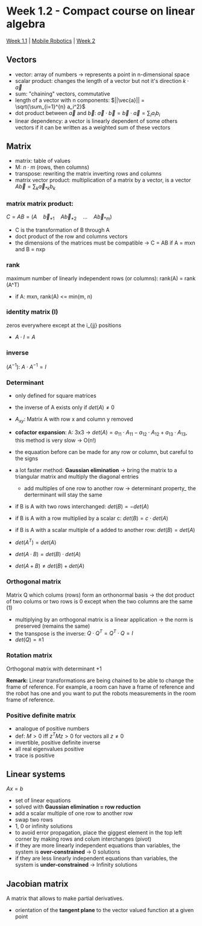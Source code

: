 # Week 1.2 - Compact course on linear algebra

[Week 1.1](../w1/introduction.md) | [Mobile Robotics](../mobileRobotics.md) | [Week 2](../w2/control-paradigms.md)

## Vectors

- vector: array of numbers -> represents a point in n-dimensional space
- scalar product: changes the length of a vector but not it's direction $k \cdot \vec{a}$
- sum: "chaining" vectors, commutative
- length of a vector with n components: $||\vec{a}|| = \sqrt{\sum_{i=1}^{n} a_i^2}$
- dot product between $\vec{a}$ and $\vec{b}$: $\vec{a} \cdot \vec{b} = \vec{b} \cdot \vec{a} = \sum_{i} a_i b_i$
- linear dependency: a vector is linearly dependent of some others vectors if it can be written as a weighted sum of these vectors

## Matrix

- matrix: table of values
- M: $n \cdot m$ (rows, then columns)
- transpose: rewriting the matrix inverting rows and columns
- matrix vector product: multiplication of a matrix by a vector, is a vector  
  $A \vec{b} = \sum_k \vec{a}_{*k} b_k$

### matrix matrix product:

$C = AB = (A \quad \vec{b}_{*1} \quad A \vec{b}_{*2} \quad ... \quad A \vec{b}_{*m})$

- C is the transformation of B through A
- doct product of the row and columns vectors
- the dimensions of the matrices must be compatible -> C = AB if A = mxn and B = nxp

### rank

maximum number of linearly independent rows (or columns): rank(A) = rank (A^T)

- if A: mxn, rank(A) <= min(m, n)

### identity matrix (I)

zeros everywhere except at the i\_{jj} positions

- $A \cdot I = A$

### inverse

($A^{-1}$): $A \cdot A^{-1} = I$

### Determinant

- only defined for square matrices
- the inverse of A exists only if $det(A) \neq 0$
- $A_{xy}$: Matrix A with row x and column y removed
- **cofactor expansion**: A: 3x3 -> $det(A) = a_{11} \cdot A_{11} - a_{12} \cdot A_{12} + a_{13} \cdot A_{13}$, this method is very slow -> O(n!)
- the equaation before can be made for any row or column, but careful to the signs
- a lot faster method: **Gaussian elimination** -> bring the matrix to a triangular matrix and multiply the diagonal entries

  - add multiples of one row to another row -> determinant property\_ the derterminant will stay the same

- if B is A with two rows interchanged: $det(B) = -det(A)$
- if B is A with a row multiplied by a scalar c: $det(B) = c \cdot det(A)$
- if B is A with a scalar multiple of a added to another row: $det(B) = det(A)$
- $det(A^T) = det(A)$
- $det(A \cdot B) = det(B) \cdot det(A)$
- $det(A + B) \neq det(B) + det(A)$

### Orthogonal matrix

Matrix Q which colums (rows) form an orthonormal basis -> the dot product of two colums or two rows is 0 except when the two columns are the same (1)

- multiplying by an orthogonal matrix is a linear application -> the norm is preserved (remains the same)
- the transpose is the inverse: $Q \cdot Q^T = Q^T \cdot Q = I$
- $det(Q) = \pm 1$

### Rotation matrix

Orthogonal matrix with determinant +1

**Remark:** Linear transformations are being chained to be able to change the frame of reference. For example,
a room can have a frame of reference and the robot has one and you want to put the robots measurements in the room frame of reference.

### Positive definite matrix

- analogue of positive numbers
- def: $M>0$ iff $z^T M z > 0$ for vectors all $z \neq 0$
- invertible, positive definite inverse
- all real eigenvalues positive
- trace is positive

## Linear systems

$Ax = b$

- set of linear equations
- solved with **Gaussian elimination = row reduction**
- add a scalar multiple of one row to another row
- swap two rows
- 1, 0 or infinity solutions
- to avoid error propagation, place the giggest element in the top left corner by making rows and colum interchanges (pivot)
- if they are more linearly independent equations than variables, the system is **over-constrained** -> 0 solutions
- if they are less linearly independent equations than variables, the system is **under-constrained** -> Infinity solutions

## Jacobian matrix

A matrix that allows to make partial derivatives.

- orientation of the **tangent plane** to the vector valued function at a given point

